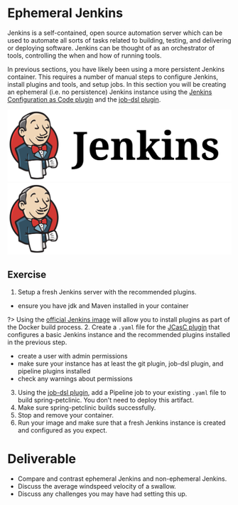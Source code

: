 # Ephemeral Jenkins

Jenkins is a self-contained, open source automation server which can be used to automate all sorts of tasks related to building, testing, and delivering or deploying software. Jenkins can be thought of as an orchestrator of tools, controlling the when and how of running tools.

In previous sections, you have likely been using a more persistent Jenkins container. This requires a number of manual steps to configure Jenkins, install plugins and tools, and setup jobs. In this section you will be creating an ephemeral (i.e. no persistence) Jenkins instance using the [Jenkins Configuration as Code plugin](https://github.com/jenkinsci/configuration-as-code-plugin) and the [job-dsl plugin](https://jenkinsci.github.io/job-dsl-plugin/). 

![](img5/jenkins_light.svg ':size=400px :class=light-mode-img-center')
![](img5/jenkins_dark.svg ':size=400px :class=dark-mode-img-center')

## Exercise

1. Setup a fresh Jenkins server with the recommended plugins.
  * ensure you have jdk and Maven installed in your container
 
 ?> Using the [official Jenkins image](https://hub.docker.com/r/jenkins/jenkins) will allow you to install plugins as part of the Docker build process.
2. Create a `.yaml` file for the [JCasC plugin](https://github.com/jenkinsci/configuration-as-code-plugin) that configures a basic Jenkins instance and the recommended plugins installed in the previous step.
  * create a user with admin permissions
  * make sure your instance has at least the git plugin, job-dsl plugin, and pipeline plugins installed
  * check any warnings about permissions
3. Using the [job-dsl plugin](https://jenkinsci.github.io/job-dsl-plugin/), add a Pipeline job to your existing `.yaml` file to build spring-petclinic. You don't need to deploy this artifact.
4. Make sure spring-petclinic builds successfully. 
5. Stop and remove your container. 
6. Run your image and make sure that a fresh Jenkins instance is created and configured as you expect.


# Deliverable

* Compare and contrast ephemeral Jenkins and non-ephemeral Jenkins.
* Discuss the average windspeed velocity of a swallow.
* Discuss any challenges you may have had setting this up.

